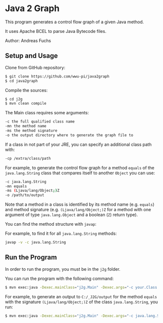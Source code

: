 # Java 2 Graph

This program generates a control flow graph of a given Java method.

It uses Apache BCEL to parse Java Bytecode files.

Author: Andreas Fuchs

## Setup and Usage

Clone from GitHub repository:

```bash
$ git clone https://github.com/wwu-pi/java2graph
$ cd java2graph
```

Compile the sources:

```bash
$ cd j2g
$ mvn clean compile
```

The Main class requires some arguments:

```bash
-c the full qualified class name
-mn the method name
-ms the method signature
-o the output directory where to generate the graph file to
```

If a class in not part of your JRE, you can specify an additional class path with:

```bash
-cp /extra/class/path
```

For example, to generate the control flow graph for a method `equals` of the `java.lang.String` class that compares itself to another `Object` you can use:

```bash
-c java.lang.String
-mn equals
-ms (Ljava/lang/Object;)Z
-o /path/to/output
```

Note that a method in a class is identified by its method name (e.g. `equals`) and method signature (e.g. `(Ljava/lang/Object;)Z` for a method with one argument of type `java.lang.Object` and a boolean (`Z`) return type).

You can find the method structure with `javap`:

For example, to find it for all `java.lang.String` methods:

```bash
javap -v -c java.lang.String
```

## Run the Program

In order to run the program, you must be in the `j2g` folder.

You can run the program with the following command:

```bash
$ mvn exec:java -Dexec.mainClass="j2g.Main" -Dexec.args="-c your.Class -mn yourMethodName -ms ()V -o /your/output/directory"
```

For example, to generate an output to `C:/_J2G/output` for the method `equals` with the signature `(Ljava/lang/Object;)Z` of the class `java.lang.String`, you run:

```bash
$ mvn exec:java -Dexec.mainClass="j2g.Main" -Dexec.args="-c java.lang.String -mn equals -ms (Ljava/lang/Object;)Z -o C:/_J2G/output"
```
